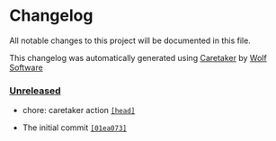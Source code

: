 # Changelog

All notable changes to this project will be documented in this file.


This changelog was automatically generated using [Caretaker](https://github.com/DevelopersToolbox/caretaker) by [Wolf Software](https://github.com/WolfSoftware)

### [Unreleased](https://github.com/ActionsToolbox/gem-build-and-release-docker-image/compare/v0.0.1...HEAD)

- chore: caretaker action [`[head]`](https://github.com/ActionsToolbox/gem-build-and-release-docker-image/commit/)

- The initial commit [`[01ea073]`](https://github.com/ActionsToolbox/gem-build-and-release-docker-image/commit/01ea073775a437fa95237a975156e0fb9b5d8773)

